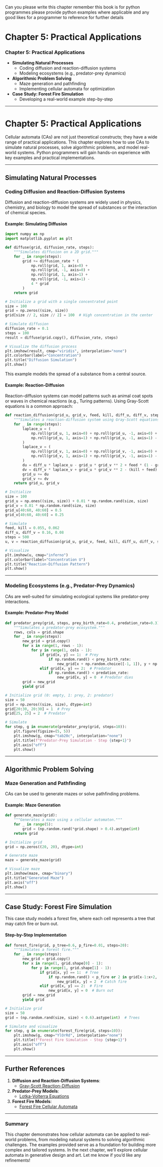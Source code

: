 Can you please write this chapter remember this book is for python programmes please provide python examples where applicable and any good likes for a programmer to reference for further details 

# Chapter 5: Practical Applications

### **Chapter 5: Practical Applications**
- **Simulating Natural Processes**
  - Coding diffusion and reaction-diffusion systems
  - Modeling ecosystems (e.g., predator-prey dynamics)
- **Algorithmic Problem Solving**
  - Maze generation and pathfinding
  - Implementing cellular automata for optimization
- **Case Study: Forest Fire Simulation**
  - Developing a real-world example step-by-step

---


# Chapter 5: Practical Applications

Cellular automata (CAs) are not just theoretical constructs; they have a wide range of practical applications. This chapter explores how to use CAs to simulate natural processes, solve algorithmic problems, and model real-world systems. Python programmers will gain hands-on experience with key examples and practical implementations.

---

## Simulating Natural Processes

### Coding Diffusion and Reaction-Diffusion Systems

Diffusion and reaction-diffusion systems are widely used in physics, chemistry, and biology to model the spread of substances or the interaction of chemical species.

#### Example: Simulating Diffusion
```python
import numpy as np
import matplotlib.pyplot as plt

def diffuse(grid, diffusion_rate, steps):
    """Simulates diffusion on a 2D grid."""
    for _ in range(steps):
        grid += diffusion_rate * (
            np.roll(grid, 1, axis=0) +
            np.roll(grid, -1, axis=0) +
            np.roll(grid, 1, axis=1) +
            np.roll(grid, -1, axis=1) -
            4 * grid
        )
    return grid

# Initialize a grid with a single concentrated point
size = 100
grid = np.zeros((size, size))
grid[size // 2, size // 2] = 100  # High concentration in the center

# Simulate diffusion
diffusion_rate = 0.1
steps = 100
result = diffuse(grid.copy(), diffusion_rate, steps)

# Visualize the diffusion process
plt.imshow(result, cmap="viridis", interpolation="none")
plt.colorbar(label="Concentration")
plt.title("Diffusion Simulation")
plt.show()
```

This example models the spread of a substance from a central source.

#### Example: Reaction-Diffusion
Reaction-diffusion systems can model patterns such as animal coat spots or waves in chemical reactions (e.g., Turing patterns). Using Gray-Scott equations is a common approach:
```python
def reaction_diffusion(grid_u, grid_v, feed, kill, diff_u, diff_v, steps):
    """Simulates a reaction-diffusion system using Gray-Scott equations."""
    for _ in range(steps):
        laplace_u = (
            np.roll(grid_u, 1, axis=0) + np.roll(grid_u, -1, axis=0) +
            np.roll(grid_u, 1, axis=1) + np.roll(grid_u, -1, axis=1) - 4 * grid_u
        )
        laplace_v = (
            np.roll(grid_v, 1, axis=0) + np.roll(grid_v, -1, axis=0) +
            np.roll(grid_v, 1, axis=1) + np.roll(grid_v, -1, axis=1) - 4 * grid_v
        )
        du = diff_u * laplace_u - grid_u * grid_v ** 2 + feed * (1 - grid_u)
        dv = diff_v * laplace_v + grid_u * grid_v ** 2 - (kill + feed) * grid_v
        grid_u += du
        grid_v += dv
    return grid_u, grid_v

# Initialize
size = 100
grid_u = np.ones((size, size)) + 0.01 * np.random.rand(size, size)
grid_v = 0.01 * np.random.rand(size, size)
grid_u[40:60, 40:60] = 0.5
grid_v[40:60, 40:60] = 0.25

# Simulate
feed, kill = 0.055, 0.062
diff_u, diff_v = 0.16, 0.08
steps = 500
u, v = reaction_diffusion(grid_u, grid_v, feed, kill, diff_u, diff_v, steps)

# Visualize
plt.imshow(u, cmap="inferno")
plt.colorbar(label="Concentration U")
plt.title("Reaction-Diffusion Pattern")
plt.show()
```

---

### Modeling Ecosystems (e.g., Predator-Prey Dynamics)

CAs are well-suited for simulating ecological systems like predator-prey interactions.

#### Example: Predator-Prey Model
```python
def predator_prey(grid, steps, prey_birth_rate=0.4, predation_rate=0.3):
    """Simulates a predator-prey ecosystem."""
    rows, cols = grid.shape
    for _ in range(steps):
        new_grid = grid.copy()
        for x in range(1, rows - 1):
            for y in range(1, cols - 1):
                if grid[x, y] == 1:  # Prey
                    if np.random.rand() < prey_birth_rate:
                        new_grid[x + np.random.choice([-1, 1]), y + np.random.choice([-1, 1])] = 1
                elif grid[x, y] == 2:  # Predator
                    if np.random.rand() < predation_rate:
                        new_grid[x, y] = 0  # Predator dies
        grid = new_grid
        yield grid

# Initialize grid (0: empty, 1: prey, 2: predator)
size = 50
grid = np.zeros((size, size), dtype=int)
grid[20:30, 20:30] = 1  # Prey
grid[25, 25] = 2  # Predator

# Simulate
for step, g in enumerate(predator_prey(grid, steps=10)):
    plt.figure(figsize=(5, 5))
    plt.imshow(g, cmap="tab20c", interpolation="none")
    plt.title(f"Predator-Prey Simulation - Step {step+1}")
    plt.axis("off")
    plt.show()
```

---

## Algorithmic Problem Solving

### Maze Generation and Pathfinding

CAs can be used to generate mazes or solve pathfinding problems.

#### Example: Maze Generation
```python
def generate_maze(grid):
    """Generates a maze using a cellular automaton."""
    for _ in range(5):
        grid = (np.random.rand(*grid.shape) > 0.4).astype(int)
    return grid

# Initialize grid
grid = np.zeros((20, 20), dtype=int)

# Generate maze
maze = generate_maze(grid)

# Visualize maze
plt.imshow(maze, cmap="binary")
plt.title("Generated Maze")
plt.axis("off")
plt.show()
```

---

## Case Study: Forest Fire Simulation

This case study models a forest fire, where each cell represents a tree that may catch fire or burn out.

#### Step-by-Step Implementation
```python
def forest_fire(grid, p_tree=0.6, p_fire=0.01, steps=20):
    """Simulates a forest fire."""
    for _ in range(steps):
        new_grid = grid.copy()
        for x in range(1, grid.shape[0] - 1):
            for y in range(1, grid.shape[1] - 1):
                if grid[x, y] == 1:  # Tree
                    if np.random.rand() < p_fire or 2 in grid[x-1:x+2, y-1:y+2]:
                        new_grid[x, y] = 2  # Catch fire
                elif grid[x, y] == 2:  # Fire
                    new_grid[x, y] = 0  # Burn out
        grid = new_grid
        yield grid

# Initialize grid
size = 50
grid = (np.random.rand(size, size) < 0.6).astype(int)  # Trees

# Simulate and visualize
for step, g in enumerate(forest_fire(grid, steps=10)):
    plt.imshow(g, cmap="YlOrRd", interpolation="none")
    plt.title(f"Forest Fire Simulation - Step {step+1}")
    plt.axis("off")
    plt.show()
```

---

## Further References

1. **Diffusion and Reaction-Diffusion Systems**:
   - [Gray-Scott Reaction-Diffusion](https://mrob.com/pub/comp/xmorphia/)
2. **Predator-Prey Models**:
   - [Lotka-Volterra Equations](https://en.wikipedia.org/wiki/Lotka%E2%80%93Volterra_equations)
3. **Forest Fire Models**:
   - [Forest Fire Cellular Automata](https://www.sciencedirect.com/science/article/pii/S0378437103001896)

---

### Summary

This chapter demonstrates how cellular automata can be applied to real-world problems, from modeling natural systems to solving algorithmic challenges. The examples provided serve as a foundation for building more complex and tailored systems. In the next chapter, we’ll explore cellular automata in generative design and art. Let me know if you’d like any refinements!